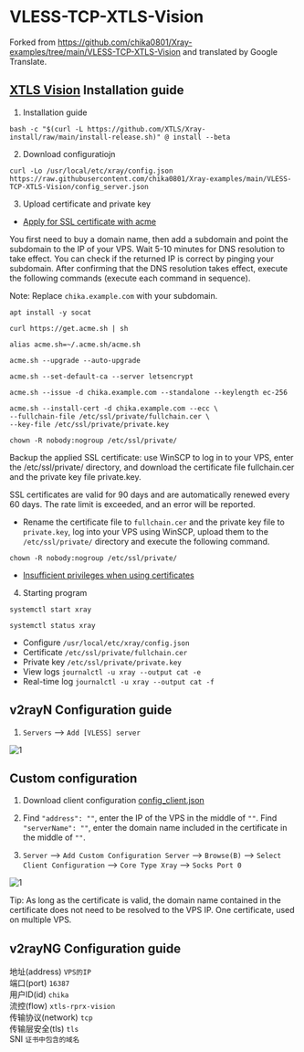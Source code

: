 # VLESS-TCP-XTLS-Vision

Forked from https://github.com/chika0801/Xray-examples/tree/main/VLESS-TCP-XTLS-Vision and translated by Google Translate.

## [XTLS Vision](https://github.com/XTLS/Xray-core/discussions/1295) Installation guide

1. Installation guide

```
bash -c "$(curl -L https://github.com/XTLS/Xray-install/raw/main/install-release.sh)" @ install --beta
```

2. Download configuratiojn

```
curl -Lo /usr/local/etc/xray/config.json https://raw.githubusercontent.com/chika0801/Xray-examples/main/VLESS-TCP-XTLS-Vision/config_server.json
```

3. Upload certificate and private key

- [Apply for SSL certificate with acme](https://github.com/chika0801/Xray-install#1%E7%94%A8acme%E7%94%B3%E8%AF%B7-ssl-%E8%AF%81%E4%B9%A6)

You first need to buy a domain name, then add a subdomain and point the subdomain to the IP of your VPS. Wait 5-10 minutes for DNS resolution to take effect. You can check if the returned IP is correct by pinging your subdomain. After confirming that the DNS resolution takes effect, execute the following commands (execute each command in sequence).

Note: Replace `chika.example.com` with your subdomain.

```
apt install -y socat
```

```
curl https://get.acme.sh | sh
```

```
alias acme.sh=~/.acme.sh/acme.sh
```

```
acme.sh --upgrade --auto-upgrade
```

```
acme.sh --set-default-ca --server letsencrypt
```

```
acme.sh --issue -d chika.example.com --standalone --keylength ec-256
```

```
acme.sh --install-cert -d chika.example.com --ecc \
--fullchain-file /etc/ssl/private/fullchain.cer \
--key-file /etc/ssl/private/private.key
```

```
chown -R nobody:nogroup /etc/ssl/private/
```

Backup the applied SSL certificate: use WinSCP to log in to your VPS, enter the /etc/ssl/private/ directory, and download the certificate file fullchain.cer and the private key file private.key.

SSL certificates are valid for 90 days and are automatically renewed every 60 days. The rate limit is exceeded, and an error will be reported.

- Rename the certificate file to `fullchain.cer` and the private key file to `private.key`, log into your VPS using WinSCP, upload them to the `/etc/ssl/private/` directory and execute the following command.

```
chown -R nobody:nogroup /etc/ssl/private/
```

- [Insufficient privileges when using certificates](https://github.com/v2fly/fhs-install-v2ray/wiki/Insufficient-permissions-when-using-certificates-zh-Hans-CN)


4. Starting program

```
systemctl start xray
```

```
systemctl status xray
```

- Configure `/usr/local/etc/xray/config.json`
- Certificate `/etc/ssl/private/fullchain.cer`
- Private key `/etc/ssl/private/private.key`
- View logs `journalctl -u xray --output cat -e`
- Real-time log `journalctl -u xray --output cat -f`

## v2rayN Configuration guide

1. `Servers` ——> `Add [VLESS] server`

![1](https://user-images.githubusercontent.com/88967758/199511522-f3d26687-34df-48c7-bff4-b5d1784ecca5.jpg)

## Custom configuration

1. Download client configuration [config_client.json](https://raw.githubusercontent.com/chika0801/Xray-examples/main/VLESS-TCP-XTLS-Vision/config_client.json)

2. Find `"address": ""`, enter the IP of the VPS in the middle of `""`. Find `"serverName": ""`, enter the domain name included in the certificate in the middle of `""`.

3. `Server` ——> `Add Custom Configuration Server` ——> `Browse(B)` ——> `Select Client Configuration` ——> `Core Type Xray` ——> `Socks Port 0`

![1](https://user-images.githubusercontent.com/88967758/199512235-7f7d78a6-e27d-4db8-b6f5-7ef4212f1af9.jpg)

Tip: As long as the certificate is valid, the domain name contained in the certificate does not need to be resolved to the VPS IP. One certificate, used on multiple VPS.

## v2rayNG Configuration guide

地址(address) `VPS的IP`
<br/>
端口(port) `16387`
<br/>
用户ID(id) `chika`
<br/>
流控(flow) `xtls-rprx-vision`
<br/>
传输协议(network) `tcp`
<br/>
传输层安全(tls) `tls`
<br/>
SNI `证书中包含的域名`
